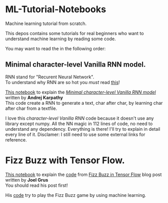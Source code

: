 # ML-Tutorial-Notebooks
Machine learning tutorial from scratch.

This depos contains some tutorials for real beginners who want to understand machine learning by reading some code.

You may want to read the in the following order:

## Minimal character-level Vanilla RNN model.

RNN stand for "Recurent Neural Network".  
To understand why RNN are so hot you _must_ read [this](http://karpathy.github.io/2015/05/21/rnn-effectiveness/)!  

[This notebook](https://github.com/dh7/ML-Tutorial-Notebooks/blob/master/RNN.ipynb) to explain the _[Minimal character-level Vanilla RNN model](https://gist.github.com/karpathy/d4dee566867f8291f086)_ written by __Andrej Karpathy__  
This code create a RNN to generate a text, char after char, by learning char after char from a textfile.

I love this _character-level Vanilla RNN_ code because it doesn't use any library except numpy.
All the NN magic in 112 lines of code, no need to understand any dependency. Everything is there! I'll try to explain in detail every line of it. Disclamer: I still need to use some external links for reference.  

# Fizz Buzz with Tensor Flow.

[This notebook](https://github.com/dh7/ML-Tutorial-Notebooks/blob/master/Fizz%20Buzz.ipynb) to explain the [code](https://github.com/joelgrus/fizz-buzz-tensorflow/blob/master/fizz_buzz.py) from [Fizz Buzz in Tensor Flow](http://joelgrus.com/2016/05/23/fizz-buzz-in-tensorflow/) blog post written by __Joel Grus__  
You should read his post first!  

His [code](https://github.com/joelgrus/fizz-buzz-tensorflow/blob/master/fizz_buzz.py) try to play the Fizz Buzz game by using machine learning. 
 
